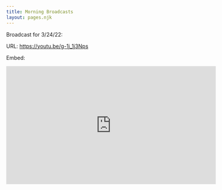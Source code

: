 ```yaml
---
title: Morning Broadcasts
layout: pages.njk
---
```

Broadcast for 3/24/22:

URL: https://youtu.be/g-1j_1j3Nps

Embed:
<iframe width="560" height="315" src="https://www.youtube.com/embed/g-1j_1j3Nps" title="YouTube video player" frameborder="0" allow="accelerometer; autoplay; clipboard-write; encrypted-media; gyroscope; picture-in-picture" allowfullscreen></iframe>